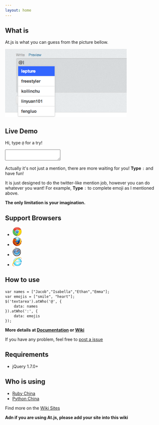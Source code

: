```yaml
---
layout: home
---
```


## What is

At.js is what you can guess from the picture bellow.

![at.js](assets/img/demo.png)

## Live Demo

Hi, type `@` for a try!
<textarea></textarea>
Actually it's not just a mention, there are more waiting for you! **Type** `:` and have fun!

It is just designed to do the twitter-like mention job, however you can do whatever you want! 
For example, **Type** `:` to complete emoji as I mentioned above.

**The only limitation is your imagination.**


## Support Browsers

* ![chrome](assets/img/chrome.gif)
* ![firefox](assets/img/firefox.gif)
* ![safari](assets/img/safari.gif)
* ![ie](assets/img/ie.gif)


## How to use

    var names = ["Jacob","Isabella","Ethan","Emma"];
    var emojis = ["smile", "heart"];
    $('textarea').atWho('@', {
        data: names
    }).atWho(':', {
        data: emojis
    });

**More details at [Documentation](documentation.html) or [Wiki][wiki]**

If you have any problem, feel free to [post a issue][issues]


## Requirements

* jQuery 1.7.0+

## Who is using

* [Ruby China][ruby_china]
* [Python China][python_china]

Find more on the [Wiki Sites][wiki_sites]

**Adn if you are using At.js, please add your site into this wiki**

[wiki]: https://github.com/ichord/At.js/wiki "At.js - Wiki"
[issues]: https://github.com/ichord/At.js/issues "Github Issues"
[wiki_sites]: https://github.com/ichord/At.js/wiki/Sites "Sites"
[ruby_china]: http://ruby-china.org/
[python_china]: http://python-china.org/
